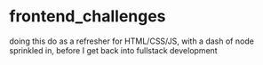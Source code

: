 # frontend_challenges
doing this do as a refresher for HTML/CSS/JS, with a dash of node sprinkled in, before I get back into fullstack development
